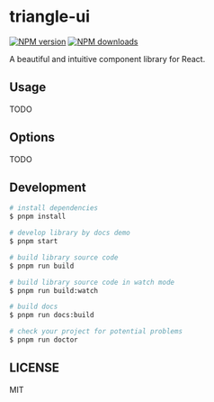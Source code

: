 # triangle-ui

[![NPM version](https://img.shields.io/npm/v/triangle-ui.svg?style=flat)](https://npmjs.org/package/triangle-ui)
[![NPM downloads](http://img.shields.io/npm/dm/triangle-ui.svg?style=flat)](https://npmjs.org/package/triangle-ui)

A beautiful and intuitive component library for React.

## Usage

TODO

## Options

TODO

## Development

```bash
# install dependencies
$ pnpm install

# develop library by docs demo
$ pnpm start

# build library source code
$ pnpm run build

# build library source code in watch mode
$ pnpm run build:watch

# build docs
$ pnpm run docs:build

# check your project for potential problems
$ pnpm run doctor
```

## LICENSE

MIT
